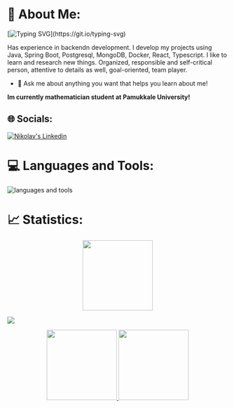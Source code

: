 # 💫 About Me:

[![Typing SVG](https://readme-typing-svg.herokuapp.com?color=%fff&size=22&vCenter=true&lines=Hello+There!+;I'm+Nikolay+Benlioglu...;)](https://git.io/typing-svg)

Has experience in backendn development. I develop my projects using Java, Spring Boot, Postgresql, MongoDB, Docker,  React, Typescript. I like to learn and research new things. Organized, responsible and self-critical person, attentive to details as well, goal-oriented, team player.

- 💬 Ask me about anything you want that helps you learn about me!

<strong> Im currently mathematician student at Pamukkale University! </strong>

## 🌐 Socials:

<a href="https://www.linkedin.com/in/nikolay-benlioglu/" target="_blank" rel="nofollow"><img alt="Nikolay's Linkedin" src="https://img.shields.io/badge/LinkedIn-0077B5?style=for-the-badge&logo=linkedin&logoColor=white" /></a>


# 💻 Languages and Tools:
<img src="https://skillicons.dev/icons?i=java,spring,postgresql,docker,react,typescript,redux" alt="languages and tools">

# 📈 Statistics:

<div align="center">
<a href="https://github.com/nikben08">
<img height="160em" src="https://github-readme-stats.vercel.app/api?username=nikben08&theme=github_dark&show_icons=true&include_all_commits=true&hide_border=true&count_private=true" />
</a>

</div>

![](https://visitor-badge.glitch.me/badge?page_id=nikben08.nikben08)

<div align="center">
<a href="https://github.com/nikben08">
<img height="160em" src="https://github-readme-stats.vercel.app/api?username=nikben08&theme=github_dark&show_icons=true&include_all_commits=true&hide_border=true&count_private=true" />
</a>
<a href="https://github.com/nikben08">
<img height="160em" src="https://github-readme-stats.vercel.app/api/top-langs/?username=nikben08&layout=compact&hide_border=true&theme=github_dark" />
</a>
</div>

